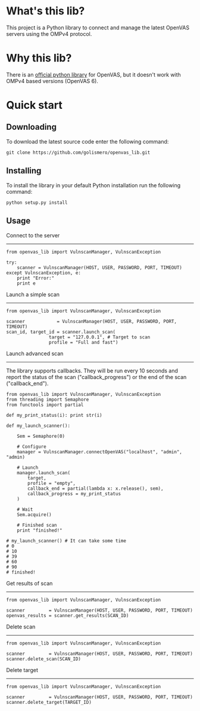 What's this lib?
================

This project is a Python library to connect and manage the latest OpenVAS servers using the OMPv4 protocol.

Why this lib?
=============

There is an [official python library](https://pypi.python.org/pypi/openvas.omplib) for OpenVAS, but it doesn't work with OMPv4 based versions (OpenVAS 6).

Quick start
===========

Downloading
-----------

To download the latest source code enter the following command:

```git clone https://github.com/golismero/openvas_lib.git```

Installing
----------

To install the library in your default Python installation run the following command:

```python setup.py install```

Usage
-----

Connect to the server
_____________________


```
from openvas_lib import VulnscanManager, VulnscanException

try:
	scanner = VulnscanManager(HOST, USER, PASSWORD, PORT, TIMEOUT)
except VulnscanException, e:
	print "Error:"
	print e
```

Launch a simple scan
____________________

```
from openvas_lib import VulnscanManager, VulnscanException

scanner            = VulnscanManager(HOST, USER, PASSWORD, PORT, TIMEOUT)
scan_id, target_id = scanner.launch_scan(
                target = "127.0.0.1", # Target to scan
                profile = "Full and fast")
```

Launch advanced scan
____________________

The library supports callbacks. They will be run every 10 seconds and report the status of the scan ("callback_progress") or the end of the scan ("callback_end").

```
from openvas_lib import VulnscanManager, VulnscanException
from threading import Semaphore
from functools import partial

def my_print_status(i): print str(i)

def my_launch_scanner():

    Sem = Semaphore(0)

    # Configure
    manager = VulnscanManager.connectOpenVAS("localhost", "admin", "admin)

    # Launch
    manager.launch_scan(
        target,
        profile = "empty",
        callback_end = partial(lambda x: x.release(), sem),
        callback_progress = my_print_status
    )

    # Wait
    Sem.acquire()

    # Finished scan
    print "finished!"

# my_launch_scanner() # It can take some time
# 0
# 10
# 39
# 60
# 90
# finished!
```

Get results of scan
___________________

```
from openvas_lib import VulnscanManager, VulnscanException

scanner         = VulnscanManager(HOST, USER, PASSWORD, PORT, TIMEOUT)
openvas_results = scanner.get_results(SCAN_ID)
```

Delete scan
___________

```
from openvas_lib import VulnscanManager, VulnscanException

scanner         = VulnscanManager(HOST, USER, PASSWORD, PORT, TIMEOUT)
scanner.delete_scan(SCAN_ID)
```

Delete target
_____________

```
from openvas_lib import VulnscanManager, VulnscanException

scanner         = VulnscanManager(HOST, USER, PASSWORD, PORT, TIMEOUT)
scanner.delete_target(TARGET_ID)
```



